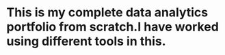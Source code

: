 # This is my complete data analytics portfolio from scratch.I have worked using different tools in this.
